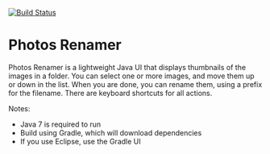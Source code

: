 [![Build Status](https://travis-ci.org/sualeh/photosrenamer.svg?branch=master)](https://travis-ci.org/sualeh/photosrenamer)

# Photos Renamer

Photos Renamer is a lightweight Java UI that displays thumbnails of the images in a folder. You can select one or more images, and move them up or down in the list. When you are done, you can rename them, using a prefix for the filename. There are keyboard shortcuts for all actions.

Notes:
- Java 7 is required to run
- Build using Gradle, which will download dependencies
- If you use Eclipse, use the Gradle UI
